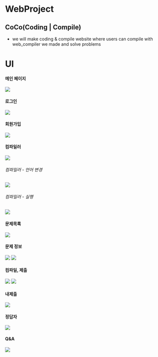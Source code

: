 # WebProject
## CoCo(Coding | Compile)
+ we will make coding & compile website where users can compile with web_compiler we made and solve problems

# UI
#### 메인 페이지
![](./image/main.png)

#### 로그인
![](./image/login.png)

#### 회원가입
![](./image/register.png)

#### 컴파일러
![](./image/compiler.png)
###### 컴파일러 - 언어 변경
![](./image/compiler_sub.png)
###### 컴파일러 - 실행
![](./image/compiler_run.png)

#### 문제목록
![](image/problem_list.png)

#### 문제 정보
![](image/problem.png)
![](image/copy.png)

#### 컴파일, 제출
![](image/compile_submit.png)
![](image/compile_ex.png)

#### 내제출
![](image/my_submit.png)

#### 정답자
![](image/answer_submit.png)

#### Q&A
![](image/QnA.png)